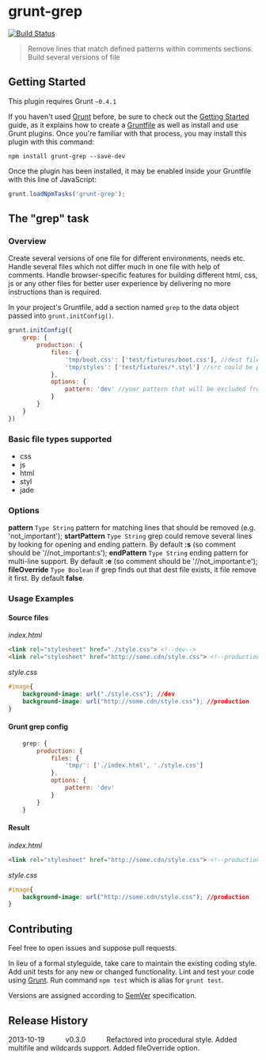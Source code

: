 # grunt-grep
[![Build Status](https://travis-ci.org/msemenistyi/grunt-grep.png)](https://travis-ci.org/msemenistyi/grunt-grep)

> Remove lines that match defined patterns within comments sections. Build several versions of file 

## Getting Started
This plugin requires Grunt `~0.4.1`

If you haven't used [Grunt](http://gruntjs.com/) before, be sure to check out the [Getting Started](http://gruntjs.com/getting-started) guide, as it explains how to create a [Gruntfile](http://gruntjs.com/sample-gruntfile) as well as install and use Grunt plugins. Once you're familiar with that process, you may install this plugin with this command:

```shell
npm install grunt-grep --save-dev
```

Once the plugin has been installed, it may be enabled inside your Gruntfile with this line of JavaScript:

```js
grunt.loadNpmTasks('grunt-grep');
```

## The "grep" task

### Overview
Create several versions of one file for different environments, needs etc. Handle several files which not differ much in one file with help of comments. 
Handle browser-specific features for building different html, css, js or any other files for better user experience by delivering no more instructions than is required. 

In your project's Gruntfile, add a section named `grep` to the data object passed into `grunt.initConfig()`.

```js
grunt.initConfig({
	grep: {
		production: {
			files: {
				'tmp/boot.css': ['test/fixtures/boot.css'], //dest file with lines matching pattern excluded: src files
				'tmp/styles': ['test/fixtures/*.styl'] //src could be presented as a wildcard, new files with corresponding names will be created in the dest folder
			},
			options: {
				pattern: 'dev' //your pattern that will be excluded from file
			}
		}
	}
})
```

### Basic file types supported
+ css
+ js
+ html
+ styl
+ jade

### Options
**pattern** `Type String`
pattern for matching lines that should be removed (e.g. 'not_important');
**startPattern** `Type String`
grep could remove several lines by looking for opening and ending pattern. By default **:s** (so comment should be '//not_important:s');
**endPattern** `Type String`
ending pattern for multi-line support. By default **:e** (so comment should be '//not_important:e');
**fileOverride** `Type Boolean`
if grep finds out that dest file exists, it file remove it first. By default **false**.

### Usage Examples

#### Source files
*index.html*
```html
<link rel="stylesheet" href="./style.css"> <!--dev-->
<link rel="stylesheet" href="http://some.cdn/style.css"> <!--production-->
```
*style.css*
```css
#image{
	background-image: url("./style.css"); //dev
	background-image: url("http://some.cdn/style.css"); //production
}
```

#### Grunt grep config
```js
	grep: {
		production: {
			files: {
				'tmp/': ['./index.html', './style.css']
			},
			options: {
				pattern: 'dev'
			}
		}
	}
```

#### Result
*index.html*
```html
<link rel="stylesheet" href="http://some.cdn/style.css"> <!--production-->
```
*style.css*
```css
#image{
	background-image: url("http://some.cdn/style.css"); //production
}
```

## Contributing
Feel free to open issues and suppose pull requests.

In lieu of a formal styleguide, take care to maintain the existing coding style. Add unit tests for any new or changed functionality. Lint and test your code using [Grunt](http://gruntjs.com/). Run command `npm test` which is alias for `grunt test`.

Versions are assigned according to [SemVer](http://semver.org/) specification. 

## Release History

2013-10-19   v0.3.0   Refactored into procedural style. Added multifile and wildcards support. Added fileOverride option.